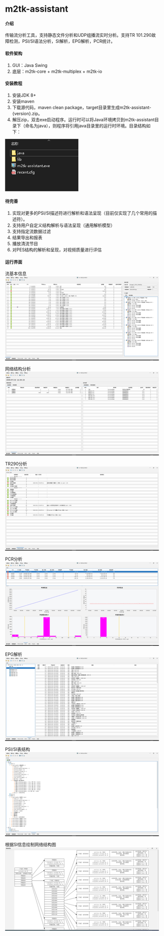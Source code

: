 # m2tk-assistant

#### 介绍
传输流分析工具，支持静态文件分析和UDP组播流实时分析。支持TR 101.290故障检测，PSI/SI语法分析，SI解析，EPG解析，PCR统计。

#### 软件架构
1.  GUI：Java Swing
2.  底层：m2tk-core + m2tk-multiplex + m2tk-io


#### 安装教程

1.  安装JDK 8+
2.  安装maven
3.  下载源代码，maven clean package，target目录里生成m2tk-assistant-{version}.zip。
4.  解压zip，双击exe启动程序。运行时可以将Java环境拷贝到m2tk-assistant目录下（命名为java），则程序将引用java目录里的运行时环境。目录结构如下：

![目录结构](screenshots/目录结构.png)


#### 待完善

1.  实现对更多的PSI/SI描述符进行解析和语法呈现（目前仅实现了几个常用的描述符）。
2.  支持用户自定义结构解析与语法呈现（通用解析模型）
3.  支持指定流数据过滤
4.  结果导出和报表
5.  播放清流节目
6.  对PES结构的解析和呈现，对视频质量进行评估


#### 运行界面

流基本信息
![流基本信息](screenshots/传输流信息.png)

网络结构分析
![SI信息（网络结构分析）](screenshots/网络结构分析.png)

TR290分析
![TR290分析](screenshots/TR290.png)

PCR分析
![PCR分析](screenshots/PCR分析.png)

EPG解析
![EPG信息](screenshots/EPG分析.png)

PSI/SI表结构
![PSI/SI表结构](screenshots/PSISI语法分析.png)

根据SI信息绘制网络结构图
![网络结构图](screenshots/网络结构图.png)